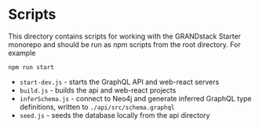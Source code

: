 # Scripts

This directory contains scripts for working with the GRANDstack Starter monorepo and should be run as npm scripts from the root directory. For example

```
npm run start
```

- `start-dev.js` - starts the GraphQL API and web-react servers
- `build.js` - builds the api and web-react projects
- `inferSchema.js` - connect to Neo4j and generate inferred GraphQL type definitions, written to `./api/src/schema.graphql`
- `seed.js` - seeds the database locally from the api directory
